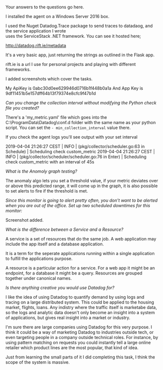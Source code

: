 Your answers to the questions go here.

I installed the agent on a Windows Server 2016 box. 

I used the Nuget Datadog.Trace package to send traces to datadaog, and the service application I wrote  
uses the ServiceStack .NET framework. You can see it hosted here;

http://datadog.rift.ie/metadata

It's a very basic app, just returning the strings as outlined in the Flask app. 

rift.ie is a url I use for personal projects and playing with different frameworks. 

I added screenshots which cover the tasks.

My ApiKey is 0abc30d0ee629946d0716b1f448b0a1a
And App Key is 9df11451b5e157dff64b13f79374e8cfc9f47b1d

_Can you change the collection interval without modifying the Python check file you created?_

There's a 'my_metric.yaml' file which goes into the C:\ProgramData\Datadog\conf.d folder with the same name as
your python script. You can set the `- min_collection_interval` value there.

If you check the agent logs you'll see output with your set interval

2019-04-04 21:26:27 CEST | INFO | (pkg/collector/scheduler.go:63 in Schedule) | Scheduling check custom_metric
2019-04-04 21:26:27 CEST | INFO | (pkg/collector/scheduler/scheduler.go:76 in Enter) | Scheduling check custom_metric with an interval of 45s


_What is the Anomoly graph testing?_

The anomaly algo lets you set a threshold value, if your metric deviates over or above this predicted range, it will
come up in the graph, it is also possible to set alerts to fire if the threshold is met. 

_Since this monitor is going to alert pretty often, you don’t want to be alerted when you are out of the office. Set up two scheduled downtimes for this monitor:_

Screenshot added. 

_What is the difference between a Service and a Resource?_

A service is a set of resources that do the same job.  A web application may include the app itself
and a database application. 

It is a term for the seperate applications running within a single application to fulfill the applications purpose. 

A resource is a particular action for a service. For a web app it might be an endpoint, for a database it might be a query.
Resources are grouped together under canonical names. 

_Is there anything creative you would use Datadog for?_

I like the idea of using Datadog to quantify demand by using logs and tracing on a large distributed system.
This could be applied to the housing market, flights, loans. Any indistry where the traffic itself is marketabe data,
so the logs and analytic data doesn't only become an insight into a system of applications, but 
gives real insight into a market or industry.  

I'm sure there are large companies using Datadog for this very purpose. I think it could be a way of marketing Datadog to 
industries outside tech, or even targeting people in a company outside technical roles. For instance, by using pattern matching
on requests you could instantly tell a large online retailer which product lines are the most popular, that kind of idea. 

Just from learning the small parts of it I did completing this task, I think the scope of the system is massive. 



 